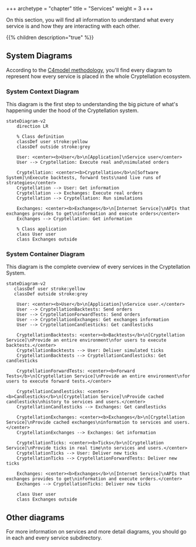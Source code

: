 +++
archetype = "chapter"
title = "Services"
weight = 3
+++

On this section, you will find all information to understand what every service
is and how they are interacting with each other.

{{% children description="true" %}}

## System Diagrams

According to the [C4model methodology](https://c4model.com/), you'll find every
diagram to represent how every service is placed in the whole Cryptellation ecosystem. 

### System Context Diagram

This diagram is the first step to understanding the big picture of what's
happening under the hood of the Cryptellation system.

```mermaid
stateDiagram-v2
    direction LR

    % Class definition
    classDef user stroke:yellow
    classDef outside stroke:grey

    User: <center><b>User</b>\n[Application]\nService user</center>
    User --> Cryptellation: Execute real and\nsimulated orders

    Cryptellation: <center><b>Cryptellation</b>\n[Software System]\nExecute backtests, forward tests\nand live runs of strategies</center>
    Cryptellation --> User: Get information
    Cryptellation --> Exchanges: Execute real orders
    Cryptellation --> Cryptellation: Run simulations

    Exchanges: <center><b>Exchanges</b>\n[Internet Service]\nAPIs that exchanges provides to get\ninformation and execute orders</center>
    Exchanges --> Cryptellation: Get information

    % Class application
    class User user
    class Exchanges outside
```

### System Container Diagram

This diagram is the complete overview of every services in the Cryptellation System.

```mermaid
stateDiagram-v2
   classDef user stroke:yellow
   classDef outside stroke:grey

    User: <center><b>User</b>\n[Application]\nService user.</center>
    User --> CryptellationBacktests: Send orders
    User --> CryptellationForwardTests: Send orders
    User --> CryptellationExchanges: Get exchanges information
    User --> CryptellationCandlesticks: Get candlesticks

    CryptellationBacktests: <center><b>Backtests</b>\n[Cryptellation Service]\nProvide an entire environment\nfor users to execute backtests.</center>
    CryptellationBacktests --> User: Deliver simulated ticks
    CryptellationBacktests --> CryptellationCandlesticks: Get candlesticks

    CryptellationForwardTests: <center><b>Forward Tests</b>\n[Cryptellation Service]\nProvide an entire environment\nfor users to execute forward tests.</center>

    CryptellationCandlesticks: <center><b>Candlesticks</b>\n[Cryptellation Service]\nProvide cached candlesticks\nhistory to services and users.</center>
    CryptellationCandlesticks --> Exchanges: Get candlesticks

    CryptellationExchanges: <center><b>Exchanges</b>\n[Cryptellation Service]\nProvide cached exchanges\ninformation to services and users.</center>
    CryptellationExchanges --> Exchanges: Get information

    CryptellationTicks: <center><b>Ticks</b>\n[Cryptellation Service]\nProvide ticks in real time\nto services and users.</center>
    CryptellationTicks --> User: Deliver new ticks
    CryptellationTicks --> CryptellationForwardTests: Deliver new ticks

    Exchanges: <center><b>Exchanges</b>\n[Internet Service]\nAPIs that exchanges provides to get\ninformation and execute orders.</center>
    Exchanges --> CryptellationTicks: Deliver new ticks

    class User user
    class Exchanges outside
```

## Other diagrams

For more information on services and more detail diagrams, you should go in each
and every service subdirectory.

